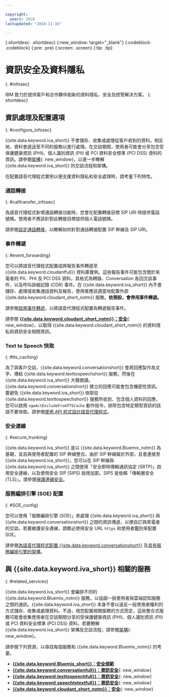 ```yaml
---

copyright:
  years: 2018
lastupdated: "2018-11-16"

---
```


{:shortdesc: .shortdesc}
{:new_window: target="_blank"}
{:codeblock: .codeblock}
{:pre: .pre}
{:screen: .screen}
{:tip: .tip}


# 資訊安全及資料隱私
{: #infosec}

IBM 致力於提供客戶和合作夥伴創新的資料隱私、安全及控管解決方案。
{: shortdesc}

## 資訊處理及配置選項
{: #configure_infosec}

{{site.data.keyword.iva_short}} 不會儲存、收集或處理從客戶收到的資料。相反地，資料會遞送至不同的服務以進行處理。在交談期間，使用者可能會分享包含受保護健康資訊 (PHI)、個人識別資訊 (PII) 或 PCI 資料安全標準 (PCI DSS) 資料的資訊。請參閱[架構](about.html#architecture){: new_window}，以進一步瞭解 {{site.data.keyword.iva_short}} 的交談流程和架構。

在配置語音代理程式實例以便支援資料隱私和安全處理時，請考量下列特性。

### 通話轉接
{:  #calltransfer_infosec}

為語音代理程式新增通話轉接功能時，您會在配置轉接目標 SIP URI 時提供電話號碼。使用者不應該針對此轉接目標提供個人電話號碼。

請參閱[設定通話轉接](call-transfer.html)，以瞭解如何針對通話轉接配置 SIP 幹線及 SIP URI。

### 事件轉遞
{: #event_forwarding}

您可以將語音代理程式配置成將報告事件轉遞至 {{site.data.keyword.cloudantfull}} 資料庫實例。這些報告事件可能包含關於來電者的 PII、PHI 及 PCI DSS 資料，其格式為轉錄、Conversation 各回交談事件，以及呼叫詳細記錄 (CDR) 事件。在 {{site.data.keyword.iva_short}} 內不會儲存、處理或收集通話資料及報告，使用者應該適當地配置外部 {{site.data.keyword.cloudant_short_notm}} 服務。**依預設，會停用事件轉遞。**

請參閱[啟用事件轉遞](event-forwarding.html)，以將語音代理程式配置為轉遞報告事件。

請參閱 [**{{site.data.keyword.cloudant_short_notm}}：安全**](../Cloudant/offerings/security.html#security){: new_window}，以取得 {{site.data.keyword.cloudant_short_notm}} 的資料隱私和資訊安全相關資訊。

### Text to Speech 快取
{: #tts_caching}

為了與客戶交談，{{site.data.keyword.conversationshort}} 會將回應製作為文字、傳給 {{site.data.keyword.texttospeechshort}} 服務，然後在 {{site.data.keyword.iva_short}} 大聲朗讀。{{site.data.keyword.conversationshort}} 建立的回應可能會包含機密性資訊。要避免 {{site.data.keyword.iva_short}} 快取從 {{site.data.keyword.texttospeechshort}} 服務所收到、包含個人資料的回應，您可以啟用 `vgwActExcludeFromTTSCache` 動作指令，排除包含特定類型資訊的話語不要快取。請參閱[使用 API 程式設計語音代理程式](api.html#action-sequences)。

### 安全連線
{: #secure_trunking}

{{site.data.keyword.iva_short}} 是以 {{site.data.keyword.Bluemix_notm}} 為基礎，並且與使用者配置的 SIP 幹線整合。由於 SIP 幹線屬於外部，且會連接至 {{site.data.keyword.iva_short}}，您可以在 SIP 幹線與 {{site.data.keyword.iva_short}} 之間使用「安全即時傳輸通訊協定 (SRTP)」啟用安全連線，以及使用安全 SIP (SIPS) 啟用加密。SIPS 是依賴「傳輸層安全 (TLS)」。請參閱[保護連線安全](secure-trunking.html)。

### 服務編排引擎 (SOE) 配置
{: #SOE_config}

您可以使用「服務編排引擎 (SOE)」來處理 {{site.data.keyword.iva_short}} 與 {{site.data.keyword.conversationshort}} 之間的資訊傳遞，以便自訂與來電者的交談。若要維護安全連線，請務必使用安全 URL `https` 和使用者鑑別來配置 SOE。

請參閱[為語音代理程式配置 {{site.data.keyword.conversationshort}}](managing_SOE.html#conversation_va) 及[具有服務編排引擎的架構](about.html#arch-soe)。

## 與 {{site.data.keyword.iva_short}} 相關的服務
{: #related_services}

{{site.data.keyword.iva_short}} 會編排不同的 {{site.data.keyword.Bluemix_notm}} 服務，以協調一般使用者與雲端認知服務之間的通訊。{{site.data.keyword.iva_short}} 本身不會以違反一般使用者權利的方式儲存、收集或處理資料。不過，視您配置相關服務的方式而定，這些整合式服務可能會收集使用者在交談期間分享的受保護健康資訊 (PHI)、個人識別資訊 (PII) 或 PCI 資料安全標準 (PCI DSS) 資料。若要瞭解 {{site.data.keyword.iva_short}} 架構及交談流程，請參閱[架構](about.html#architecture){: new_window}。

請參閱下列資源，以尋找每個服務和 {{site.data.keyword.Bluemix_notm}} 的考量。

  * [**{{site.data.keyword.Bluemix_short}}：安全規範**](../security/compliance.html)
  * [**{{site.data.keyword.conversationfull}}：資訊安全**](../conversation/information-security.html){: new_window}
  * [**{{site.data.keyword.texttospeechfull}}：資訊安全**](../text-to-speech/information-security.html){: new_window}
  * [**{{site.data.keyword.speechtotextfull}}：資訊安全**](../speech-to-text/information-security.html){: new_window}
  * [**{{site.data.keyword.cloudant_short_notm}}：安全**](../Cloudant/offerings/security.html#security){: new_window}
